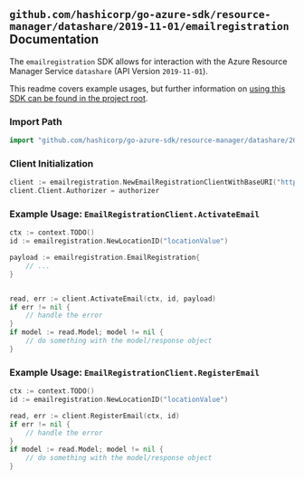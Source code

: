 
## `github.com/hashicorp/go-azure-sdk/resource-manager/datashare/2019-11-01/emailregistration` Documentation

The `emailregistration` SDK allows for interaction with the Azure Resource Manager Service `datashare` (API Version `2019-11-01`).

This readme covers example usages, but further information on [using this SDK can be found in the project root](https://github.com/hashicorp/go-azure-sdk/tree/main/docs).

### Import Path

```go
import "github.com/hashicorp/go-azure-sdk/resource-manager/datashare/2019-11-01/emailregistration"
```


### Client Initialization

```go
client := emailregistration.NewEmailRegistrationClientWithBaseURI("https://management.azure.com")
client.Client.Authorizer = authorizer
```


### Example Usage: `EmailRegistrationClient.ActivateEmail`

```go
ctx := context.TODO()
id := emailregistration.NewLocationID("locationValue")

payload := emailregistration.EmailRegistration{
	// ...
}


read, err := client.ActivateEmail(ctx, id, payload)
if err != nil {
	// handle the error
}
if model := read.Model; model != nil {
	// do something with the model/response object
}
```


### Example Usage: `EmailRegistrationClient.RegisterEmail`

```go
ctx := context.TODO()
id := emailregistration.NewLocationID("locationValue")

read, err := client.RegisterEmail(ctx, id)
if err != nil {
	// handle the error
}
if model := read.Model; model != nil {
	// do something with the model/response object
}
```
